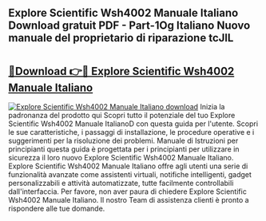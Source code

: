 ## Explore Scientific Wsh4002 Manuale Italiano Download gratuit PDF - Part-1Og Italiano Nuovo manuale del proprietario di riparazione tcJlL

# <h2><a href="http://dffgzn.blite.top/?on=Explore+Scientific+Wsh4002+Manuale+Italiano">🔗Download 👉🔴 Explore Scientific Wsh4002 Manuale Italiano</a></h2>

[![Explore Scientific Wsh4002 Manuale Italiano download](https://i.imgur.com/lujVjoI.png)](http://dffgzn.blite.top/?on=Explore+Scientific+Wsh4002+Manuale+Italiano)
Inizia la padronanza del prodotto qui Scopri tutto il potenziale del tuo Explore Scientific Wsh4002 Manuale ItalianoD con questa guida per l'utente. Scopri le sue caratteristiche, i passaggi di installazione, le procedure operative e i suggerimenti per la risoluzione dei problemi. Manuale di Istruzioni per principianti questa guida è progettata per i principianti per utilizzare in sicurezza il loro nuovo Explore Scientific Wsh4002 Manuale Italiano. Explore Scientific Wsh4002 Manuale Italiano offre agli utenti una serie di funzionalità avanzate come assistenti virtuali, notifiche intelligenti, gadget personalizzabili e attività automatizzate, tutte facilmente controllabili dall'interfaccia. Per favore, non aver paura di chiedere Explore Scientific Wsh4002 Manuale Italiano. Il nostro Team di assistenza clienti è pronto a rispondere alle tue domande.
